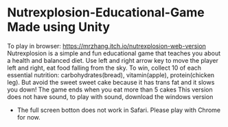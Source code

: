 # Nutrexplosion-Educational-Game Made using Unity
To play in browser: https://mrzhang.itch.io/nutrexplosion-web-version
Nutrexplosion is a simple and fun educational game that teaches you about a health and balanced diet.
Use left and right arrow key to move the player left and right, eat food falling from the sky.
To win, collect 10 of each essential nutrition: carbohydrates(bread), vitamin(apple), protein(chicken leg).
But avoid the sweet sweet cake because it has trans fat and it slows you down! The game ends when you eat more than 5 cakes
This version does not have sound, to play with sound, download the windows version
* The full screen botton does not work in Safari. Please play with Chrome for now.
